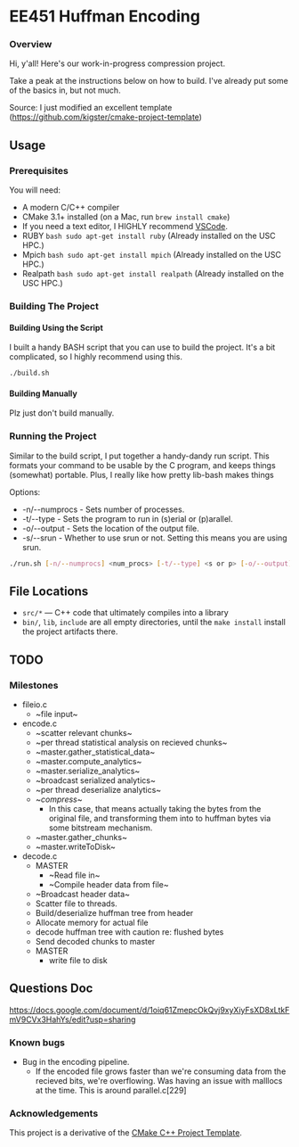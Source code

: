 # EE451 Huffman Encoding

### Overview

Hi, y'all! Here's our work-in-progress compression project.

Take a peak at the instructions below on how to build. I've already put some of the basics in, but not much.

Source: I just modified an excellent template (https://github.com/kigster/cmake-project-template)

## Usage

### Prerequisites

You will need:

 * A modern C/C++ compiler
 * CMake 3.1+ installed (on a Mac, run `brew install cmake`)
 * If you need a text editor, I HIGHLY recommend [VSCode](https://code.visualstudio.com/).
 * RUBY ```bash sudo apt-get install ruby``` (Already installed on the USC HPC.) 
 * Mpich ```bash sudo apt-get install mpich``` (Already installed on the USC HPC.) 
 * Realpath ```bash sudo apt-get install realpath``` (Already installed on the USC HPC.) 

### Building The Project

####  Building Using the Script

I built a handy BASH script that you can use to build the project. It's a bit complicated, so I highly recommend using this.

```bash
./build.sh
```

#### Building Manually

Plz just don't build manually.

### Running the Project

Similar to the build script, I put together a handy-dandy run script. This formats your command to be usable by the C program, and keeps things (somewhat) portable. Plus, I really like how pretty lib-bash makes things

Options:
 * -n/--numprocs - Sets number of processes.
 * -t/--type - Sets the program to run in (s)erial or (p)arallel.
 * -o/--output - Sets the location of the output file.
 * -s/--srun - Whether to use srun or not. Setting this means you are using srun.

```bash
./run.sh [-n/--numprocs] <num_procs> [-t/--type] <s or p> [-o/--output] <./out/file/location> [-s/--srun] ./fileToCompress
```

## File Locations

 * `src/*` — C++ code that ultimately compiles into a library
 * `bin/`, `lib`, `include` are all empty directories, until the `make install` install the project artifacts there.
 
## TODO

### Milestones
* fileio.c
  * ~file input~
* encode.c
  * ~scatter relevant chunks~
  * ~per thread statistical analysis on recieved chunks~
  * ~master.gather_statistical_data~
  * ~master.compute_analytics~
  * ~master.serialize_analytics~
  * ~broadcast serialized analytics~
  * ~per thread deserialize analytics~
  * ~_compress_~
    * In this case, that means actually taking the bytes from the original file, and transforming them into to huffman bytes via some bitstream mechanism.
  * ~master.gather_chunks~
  * ~master.writeToDisk~
* decode.c
  * MASTER
    * ~Read file in~
    * ~Compile header data from file~
  * ~Broadcast header data~
  * Scatter file to threads.
  * Build/deserialize huffman tree from header
  * Allocate memory for actual file
  * decode huffman tree with caution re: flushed bytes
  * Send decoded chunks to master
  * MASTER
    * write file to disk

  
## Questions Doc

https://docs.google.com/document/d/1oiq61ZmepcOkQvj9xyXiyFsXD8xLtkFmV9CVx3HahYs/edit?usp=sharing

### Known bugs
* Bug in the encoding pipeline.
  * If the encoded file grows faster than we're consuming data from the recieved bits, we're overflowing. Was having an issue with malllocs at the time. This is around parallel.c[229]

### Acknowledgements

This project is a derivative of the [CMake C++ Project Template](https://github.com/kigster/cmake-project-template).
